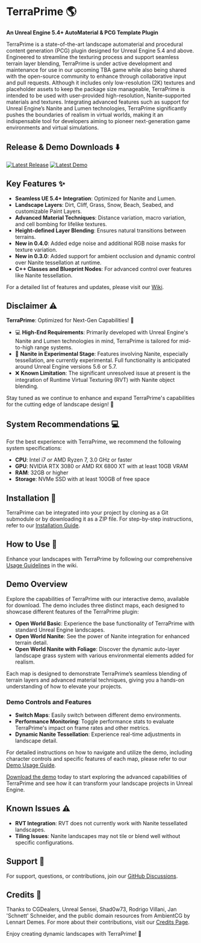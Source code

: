 # TerraPrime :earth_americas:

**An Unreal Engine 5.4+ AutoMaterial & PCG Template Plugin**

TerraPrime is a state-of-the-art landscape automaterial and procedural content generation (PCG) plugin designed for Unreal Engine 5.4 and above. Engineered to streamline the texturing process and support seamless terrain layer blending, TerraPrime is under active development and maintenance for use in our upcoming TBA game while also being shared with the open-source community to enhance through collaborative input and pull requests. Although it includes only low-resolution (2K) textures and placeholder assets to keep the package size manageable, TerraPrime is intended to be used with user-provided high-resolution, Nanite-supported materials and textures. Integrating advanced features such as support for Unreal Engine’s Nanite and Lumen technologies, TerraPrime significantly pushes the boundaries of realism in virtual worlds, making it an indispensable tool for developers aiming to pioneer next-generation game environments and virtual simulations.

## Release & Demo Downloads :arrow_down:

[![Latest Release](https://img.shields.io/badge/download-latest%20release-blue.svg?style=for-the-badge&logo=github)](https://github.com/OrchidIsle/TerraPrime/releases/latest) 
[![Latest Demo](https://img.shields.io/badge/download-latest%20demo-brightgreen.svg?style=for-the-badge&logo=unrealengine)](https://download.orchidisle.games/TerraPrimeDemo/TerraPrimeDemo-Win64-Latest.zip)

## Key Features :sparkles:

- **Seamless UE 5.4+ Integration**: Optimized for Nanite and Lumen.
- **Landscape Layers**: Dirt, Cliff, Grass, Snow, Beach, Seabed, and customizable Paint Layers.
- **Advanced Material Techniques**: Distance variation, macro variation, and cell bombing for lifelike textures.
- **Height-defined Layer Blending**: Ensures natural transitions between terrains.
- **New in 0.4.0**: Added edge noise and additional RGB noise masks for texture variation.
- **New in 0.3.0**: Added support for ambient occlusion and dynamic control over Nanite tessellation at runtime.
- **C++ Classes and Blueprint Nodes**: For advanced control over features like Nanite tessellation.

For a detailed list of features and updates, please visit our [Wiki](https://github.com/OrchidIsle/TerraPrime/wiki).

## Disclaimer :warning:

**TerraPrime**: Optimized for Next-Gen Capabilities! :rocket:

- :computer: **High-End Requirements**: Primarily developed with Unreal Engine's Nanite and Lumen technologies in mind, TerraPrime is tailored for mid-to-high range systems.
- :construction: **Nanite in Experimental Stage**: Features involving Nanite, especially tessellation, are currently experimental. Full functionality is anticipated around Unreal Engine versions 5.6 or 5.7.
- :x: **Known Limitation**: The significant unresolved issue at present is the integration of Runtime Virtual Texturing (RVT) with Nanite object blending.

Stay tuned as we continue to enhance and expand TerraPrime's capabilities for the cutting edge of landscape design! :telescope:

## System Recommendations :computer:

For the best experience with TerraPrime, we recommend the following system specifications:
- **CPU**: Intel i7 or AMD Ryzen 7, 3.0 GHz or faster
- **GPU**: NVIDIA RTX 3080 or AMD RX 6800 XT with at least 10GB VRAM
- **RAM**: 32GB or higher
- **Storage**: NVMe SSD with at least 100GB of free space

## Installation :wrench:

TerraPrime can be integrated into your project by cloning as a Git submodule or by downloading it as a ZIP file. For step-by-step instructions, refer to our [Installation Guide](https://github.com/OrchidIsle/TerraPrime/wiki/Installation-Guide).

## How to Use :memo:

Enhance your landscapes with TerraPrime by following our comprehensive [Usage Guidelines](https://github.com/OrchidIsle/TerraPrime/wiki/How-to-Use) in the wiki.

## Demo Overview

Explore the capabilities of TerraPrime with our interactive demo, available for download. The demo includes three distinct maps, each designed to showcase different features of the TerraPrime plugin:

- **Open World Basic**: Experience the base functionality of TerraPrime with standard Unreal Engine landscapes.
- **Open World Nanite**: See the power of Nanite integration for enhanced terrain detail.
- **Open World Nanite with Foliage**: Discover the dynamic auto-layer landscape grass system with various environmental elements added for realism.

Each map is designed to demonstrate TerraPrime’s seamless blending of terrain layers and advanced material techniques, giving you a hands-on understanding of how to elevate your projects.

### Demo Controls and Features
- **Switch Maps**: Easily switch between different demo environments.
- **Performance Monitoring**: Toggle performance stats to evaluate TerraPrime's impact on frame rates and other metrics.
- **Dynamic Nanite Tessellation**: Experience real-time adjustments in landscape detail.

For detailed instructions on how to navigate and utilize the demo, including character controls and specific features of each map, please refer to our [Demo Usage Guide](https://github.com/OrchidIsle/TerraPrime/wiki/Demo-Guide).

[Download the demo](https://download.orchidisle.games/TerraPrimeDemo/TerraPrimeDemo-Win64-Latest.zip) today to start exploring the advanced capabilities of TerraPrime and see how it can transform your landscape projects in Unreal Engine.

## Known Issues :warning:

- **RVT Integration**: RVT does not currently work with Nanite tessellated landscapes.
- **Tiling Issues**: Nanite landscapes may not tile or blend well without specific configurations.

## Support :handshake:

For support, questions, or contributions, join our [GitHub Discussions](https://github.com/OrchidIsle/TerraPrime/discussions).

## Credits :star2:

Thanks to CGDealers, Unreal Sensei, Shad0w73, Rodrigo Villani, Jan 'Schnett' Schneider, and the public domain resources from AmbientCG by Lennart Demes. For more about their contributions, visit our [Credits Page](https://github.com/OrchidIsle/TerraPrime/wiki/Credits).

Enjoy creating dynamic landscapes with TerraPrime! :art:
